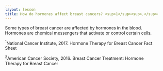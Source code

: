 ```yaml
---
layout: lesson
title: How do hormones affect breast cancers? <sup>1</sup><sup>,</sup><sup>2</sup>
---
```


Some types of breast cancer are affected by hormones in the blood. Hormones are chemical messengers that activate or control certain cells. 

<sup>1</sup>National Cancer Institute, 2017. Hormone Therapy for Breast Cancer Fact Sheet

<sup>2</sup>American Cancer Society, 2016. Breast Cancer Treatment: Hormone Therapy for Breast Cancer

